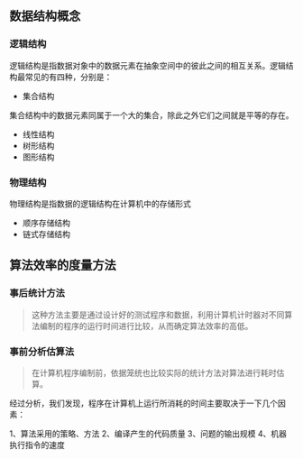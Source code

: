 ## 数据结构概念

### 逻辑结构
逻辑结构是指数据对象中的数据元素在抽象空间中的彼此之间的相互关系。逻辑结构最常见的有四种，分别是：  

- 集合结构

集合结构中的数据元素同属于一个大的集合，除此之外它们之间就是平等的存在。

- 线性结构
- 树形结构
- 图形结构

### 物理结构
物理结构是指数据的逻辑结构在计算机中的存储形式

- 顺序存储结构
- 链式存储结构

## 算法效率的度量方法

### 事后统计方法
> 这种方法主要是通过设计好的测试程序和数据，利用计算机计时器对不同算法编制的程序的运行时间进行比较，从而确定算法效率的高低。

### 事前分析估算法
> 在计算机程序编制前，依据笼统也比较实际的统计方法对算法进行耗时估算。

经过分析，我们发现，程序在计算机上运行所消耗的时间主要取决于一下几个因素：

1、算法采用的策略、方法
2、编译产生的代码质量
3、问题的输出规模
4、机器执行指令的速度
